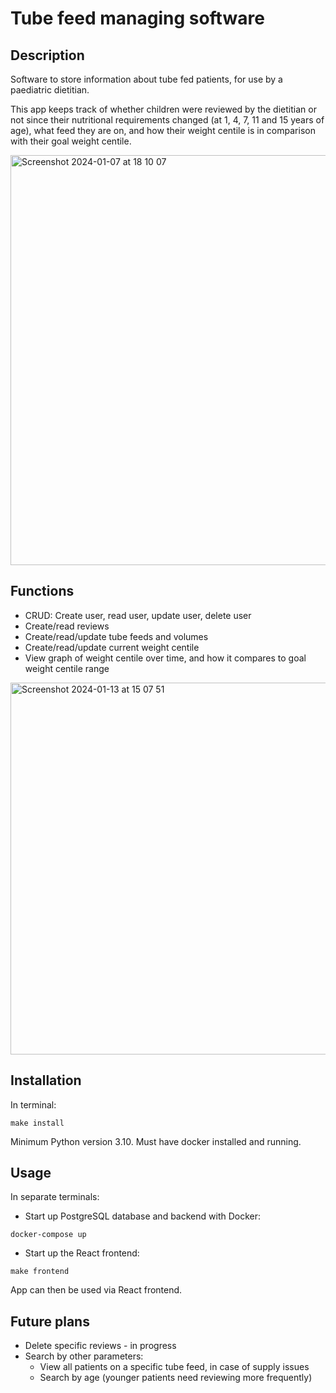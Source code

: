 # Tube feed managing software 

## Description
Software to store information about tube fed patients, for use by a paediatric dietitian.

This app keeps track of whether children were reviewed by the dietitian or not since 
their nutritional requirements changed (at 1, 4, 7, 11 and 15 years of age), what feed
they are on, and how their weight centile is in comparison with their goal weight centile.

<img width="656" alt="Screenshot 2024-01-07 at 18 10 07" src="https://github.com/dessertivore/tube-feed-manager/assets/95981224/05d0626a-fad6-4899-a71e-867e9f7fe8d4">

## Functions
- CRUD: Create user, read user, update user, delete user
- Create/read reviews
- Create/read/update tube feeds and volumes
- Create/read/update current weight centile
- View graph of weight centile over time, and how it compares to goal weight centile range

<img width="595" alt="Screenshot 2024-01-13 at 15 07 51" src="https://github.com/dessertivore/tube-feed-manager/assets/95981224/2df48748-abae-4da7-9080-63556809c2c9">

## Installation

In terminal: 

```shell
make install
```

Minimum Python version 3.10.
Must have docker installed and running.

## Usage

In separate terminals:

- Start up PostgreSQL database and backend with Docker:

```shell
docker-compose up
```

- Start up the React frontend:

```shell
make frontend
```

App can then be used via React frontend.


## Future plans
- Delete specific reviews - in progress
- Search by other parameters:
    - View all patients on a specific tube feed, in case of supply issues
    - Search by age (younger patients need reviewing more frequently)
